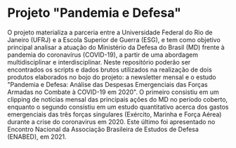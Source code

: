 # Projeto "Pandemia e Defesa"

O projeto materializa a parceria entre a Universidade Federal do Rio de Janeiro (UFRJ) e a Escola Superior de Guerra (ESG), e tem como objetivo principal analisar a atuação do Ministério da Defesa do Brasil (MD) frente à pandemia do coronavírus (COVID-19), a partir de uma abordagem multidisciplinar e interdisciplinar. Neste repositório poderão ser encontrados os scripts e dados brutos utilizados na realização de dois produtos elaborados no bojo do projeto: a newsletter mensal e o estudo "Pandemia e Defesa: Análise das Despesas Emergenciais das Forças Armadas no Combate à COVID-19 em 2020". O primeiro consistiu em um clipping de notícias mensal das principais ações do MD no período coberto, enquanto o segundo consistiu em um estudo quantitativo acerca dos gastos emergenciais das três forças singulares (Exército, Marinha e Força Aérea) durante a crise do coronavirus em 2020. Este último foi apresentado no Encontro Nacional da Associação Brasileira de Estudos de Defesa (ENABED), em 2021.
